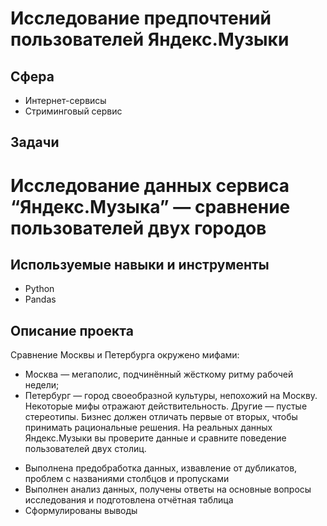 # Исследование предпочтений пользователей Яндекс.Музыки

## Сфера
* Интернет-сервисы
* Стриминговый сервис

## Задачи
#  Исследование данных сервиса “Яндекс.Музыка” — сравнение пользователей двух городов

## Используемые навыки и инструменты
* Python
* Pandas


## Описание проекта
Сравнение Москвы и Петербурга окружено мифами:
- Москва — мегаполис, подчинённый жёсткому ритму рабочей недели;
- Петербург — город своеобразной культуры, непохожий на Москву.
Некоторые мифы отражают действительность. Другие — пустые стереотипы. Бизнес должен отличать первые от вторых, чтобы принимать рациональные решения. На реальных данных Яндекс.Музыки вы проверите данные и сравните поведение пользователей двух столиц.
* Выполнена предобработка данных, извавление от дубликатов, проблем с названиями столбцов и пропусками
* Выполнен анализ данных, получены ответы на основные вопросы исследования и подготовлена отчётная таблица
* Сформулированы выводы
